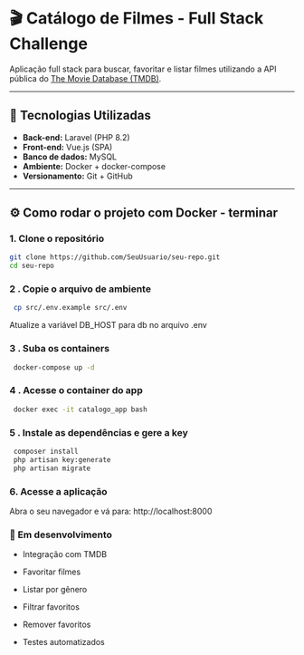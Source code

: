 # 🎬 Catálogo de Filmes - Full Stack Challenge

Aplicação full stack para buscar, favoritar e listar filmes utilizando a API pública do [The Movie Database (TMDB)](https://developer.themoviedb.org/reference/intro/getting-started).

---

## 🚀 Tecnologias Utilizadas

- **Back-end:** Laravel (PHP 8.2)
- **Front-end:** Vue.js (SPA)
- **Banco de dados:** MySQL
- **Ambiente:** Docker + docker-compose
- **Versionamento:** Git + GitHub

---

## ⚙️ Como rodar o projeto com Docker - terminar

### 1. Clone o repositório

```bash
git clone https://github.com/SeuUsuario/seu-repo.git
cd seu-repo
```

### 2 . Copie o arquivo de ambiente
 ```bash
  cp src/.env.example src/.env
 ```

  Atualize a variável DB_HOST para db no arquivo .env

  ### 3 . Suba os containers
 ```bash
  docker-compose up -d
 ```

  ### 4 . Acesse o container do app
 ```bash
  docker exec -it catalogo_app bash
 ```

  ### 5 . Instale as dependências e gere a key
 ```bash
  composer install 
  php artisan key:generate
  php artisan migrate
 ```

  ### 6. Acesse a aplicação

  Abra o seu navegador e vá para: http://localhost:8000


### 🧪 Em desenvolvimento
 - Integração com TMDB

 - Favoritar filmes

 - Listar por gênero

 - Filtrar favoritos

 - Remover favoritos

 - Testes automatizados

